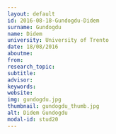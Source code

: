 ```yaml
---
layout: default 
id: 2016-08-18-Gundogdu-Didem
surname: Gundogdu
name: Didem
university: University of Trento
date: 18/08/2016
aboutme: 
from: 
research_topic: 
subtitle: 
advisor: 
keywords: 
website: 
img: gundogdu.jpg
thumbnail: gundogdu_thumb.jpg
alt: Didem Gundogdu
modal-id: stud20
---
```

